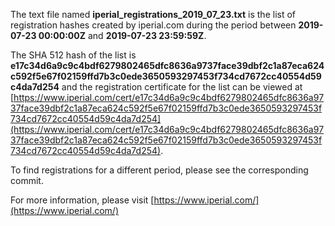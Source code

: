 The text file named **iperial_registrations_2019_07_23.txt** is the list of registration hashes created by iperial.com during the period between **2019-07-23 00:00:00Z** and **2019-07-23 23:59:59Z**.

The SHA 512 hash of the list is **e17c34d6a9c9c4bdf6279802465dfc8636a9737face39dbf2c1a87eca624c592f5e67f02159ffd7b3c0ede3650593297453f734cd7672cc40554d59c4da7d254** and the registration certificate for the list can be viewed at [https://www.iperial.com/cert/e17c34d6a9c9c4bdf6279802465dfc8636a9737face39dbf2c1a87eca624c592f5e67f02159ffd7b3c0ede3650593297453f734cd7672cc40554d59c4da7d254](https://www.iperial.com/cert/e17c34d6a9c9c4bdf6279802465dfc8636a9737face39dbf2c1a87eca624c592f5e67f02159ffd7b3c0ede3650593297453f734cd7672cc40554d59c4da7d254).

To find registrations for a different period, please see the corresponding commit.

For more information, please visit [https://www.iperial.com/](https://www.iperial.com/)
